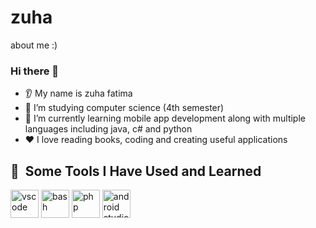 # zuha
about me :)

### Hi there 👋
* 👂 My name is zuha fatima
* 🔭 I’m studying computer science (4th semester)
* 🌱 I’m currently learning mobile app development along with multiple languages including java, c# and python
* ❤️ I love reading books, coding and creating useful applications

<h2> 🚀 &nbsp;Some Tools I Have Used and Learned</h2>
<p align="left">
<img src="https://cdn.jsdelivr.net/gh/devicons/devicon/icons/vscode/vscode-original.svg" alt="vscode" width="45" height="45"/>
<img src="https://cdn.jsdelivr.net/gh/devicons/devicon/icons/python/python-original.svg" alt="bash" width="45" height="45"/>
<img src="https://cdn.jsdelivr.net/gh/devicons/devicon/icons/flutter/flutter-original.svg" alt="php" width="45" height="45"/>
<img src="https://cdn.jsdelivr.net/gh/devicons/devicon/icons/androidstudio/androidstudio-original.svg" alt="android studio" width="45" height="45"/>
</p>
